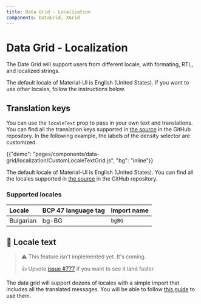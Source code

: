 ```yaml
---
title: Data Grid - Localization
components: DataGrid, XGrid
---
```


# Data Grid - Localization

<p class="description">The Date Grid will support users from different locale, with formating, RTL, and localized strings.</p>

The default locale of Material-UI is English (United States). If you want to use other locales, follow the instructions below.

## Translation keys

You can use the `localeText` prop to pass in your own text and translations.
You can find all the translation keys supported in [the source](https://github.com/mui-org/material-ui-x/blob/HEAD/packages/grid/_modules_/grid/constants/localeTextConstants.ts) in the GitHub repository.
In the following example, the labels of the density selector are customized.

{{"demo": "pages/components/data-grid/localization/CustomLocaleTextGrid.js", "bg": "inline"}}

The default locale of Material-UI is English (United States). You can find all the locales supported in [the source](https://github.com/mui-org/material-ui-x/blob/HEAD/packages/grid/_modules_/grid/locales) in the GitHub repository.

### Supported locales

| Locale    | BCP 47 language tag | Import name |
| :-------- | :------------------ | :---------- |
| Bulgarian | bg-BG               | `bgBG`      |

## 🚧 Locale text

> ⚠️ This feature isn't implemented yet. It's coming.
>
> 👍 Upvote [issue #777](https://github.com/mui-org/material-ui-x/issues/777) if you want to see it land faster.

The data grid will support dozens of locales with a simple import that includes all the translated messages.
You will be able to follow [this guide](/guides/localization/#locale-text) to use them.
